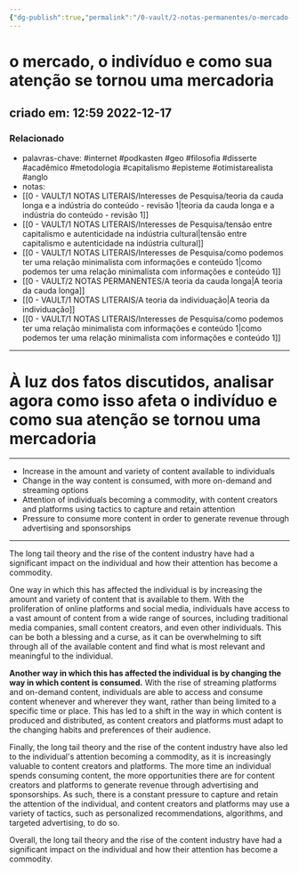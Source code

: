 ```yaml
---
{"dg-publish":true,"permalink":"/0-vault/2-notas-permanentes/o-mercado-o-individuo-e-como-sua-atencao-se-tornou-uma-mercadoria/","tags":["permanente","internet","podkasten","geo","filosofia","disserte","acadêmico","metodologia","capitalismo","episteme","otimistarealista","anglo"],"dgHomeLink":true,"dgShowLocalGraph":true,"dgShowFileTree":true,"dgEnableSearch":true}
---
```


# o mercado, o indivíduo e como sua atenção se tornou uma mercadoria
## criado em: 12:59 2022-12-17

### Relacionado
- palavras-chave: #internet #podkasten #geo #filosofia #disserte #acadêmico #metodologia #capitalismo #episteme #otimistarealista #anglo
- notas: 
- [[0 - VAULT/1 NOTAS LITERAIS/Interesses de Pesquisa/teoria da cauda longa e a indústria do conteúdo - revisão 1\|teoria da cauda longa e a indústria do conteúdo - revisão 1]]
- [[0 - VAULT/1 NOTAS LITERAIS/Interesses de Pesquisa/tensão  entre capitalismo e autenticidade na indústria cultural\|tensão  entre capitalismo e autenticidade na indústria cultural]]
- [[0 - VAULT/1 NOTAS LITERAIS/Interesses de Pesquisa/como podemos ter uma relação minimalista com informações e conteúdo 1\|como podemos ter uma relação minimalista com informações e conteúdo 1]]
- [[0 - VAULT/2 NOTAS PERMANENTES/A teoria da cauda longa\|A teoria da cauda longa]]
- [[0 - VAULT/1 NOTAS LITERAIS/A teoria da individuação\|A teoria da individuação]]
- [[0 - VAULT/1 NOTAS LITERAIS/Interesses de Pesquisa/como podemos ter uma relação minimalista com informações e conteúdo 1\|como podemos ter uma relação minimalista com informações e conteúdo 1]]
---
# À luz dos fatos discutidos, analisar agora como isso afeta o indivíduo e como sua atenção se tornou uma mercadoria
---
-   Increase in the amount and variety of content available to individuals
-   Change in the way content is consumed, with more on-demand and streaming options
-   Attention of individuals becoming a commodity, with content creators and platforms using tactics to capture and retain attention
-   Pressure to consume more content in order to generate revenue through advertising and sponsorships
---

The long tail theory and the rise of the content industry have had a significant impact on the individual and how their attention has become a commodity.

One way in which this has affected the individual is by increasing the amount and variety of content that is available to them. With the proliferation of online platforms and social media, individuals have access to a vast amount of content from a wide range of sources, including traditional media companies, small content creators, and even other individuals. This can be both a blessing and a curse, as it can be overwhelming to sift through all of the available content and find what is most relevant and meaningful to the individual.

**Another way in which this has affected the individual is by changing the way in which content is consumed.** With the rise of streaming platforms and on-demand content, individuals are able to access and consume content whenever and wherever they want, rather than being limited to a specific time or place. This has led to a shift in the way in which content is produced and distributed, as content creators and platforms must adapt to the changing habits and preferences of their audience.

Finally, the long tail theory and the rise of the content industry have also led to the individual's attention becoming a commodity, as it is increasingly valuable to content creators and platforms. The more time an individual spends consuming content, the more opportunities there are for content creators and platforms to generate revenue through advertising and sponsorships. As such, there is a constant pressure to capture and retain the attention of the individual, and content creators and platforms may use a variety of tactics, such as personalized recommendations, algorithms, and targeted advertising, to do so.

Overall, the long tail theory and the rise of the content industry have had a significant impact on the individual and how their attention has become a commodity.